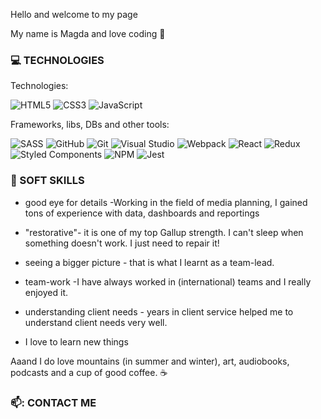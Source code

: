 Hello and welcome to my page

My name is Magda and love coding :wave:


### 💻 TECHNOLOGIES

Technologies:

![HTML5](https://img.shields.io/badge/html5-%23E34F26.svg?style=for-the-badge&logo=html5&logoColor=white)
![CSS3](https://img.shields.io/badge/css3-%231572B6.svg?style=for-the-badge&logo=css3&logoColor=white)
![JavaScript](https://img.shields.io/badge/javascript-%23323330.svg?style=for-the-badge&logo=javascript&logoColor=%23F7DF1E)

Frameworks, libs, DBs and other tools: 

![SASS](https://img.shields.io/badge/SASS-hotpink.svg?style=for-the-badge&logo=SASS&logoColor=white)
![GitHub](https://img.shields.io/badge/github-%23121011.svg?style=for-the-badge&logo=github&logoColor=white)
![Git](https://img.shields.io/badge/git-%23F05033.svg?style=for-the-badge&logo=git&logoColor=white)
![Visual Studio](https://img.shields.io/badge/Visual%20Studio-5C2D91.svg?style=for-the-badge&logo=visual-studio&logoColor=white)
![Webpack](https://img.shields.io/badge/webpack-%238DD6F9.svg?style=for-the-badge&logo=webpack&logoColor=black)
![React](https://img.shields.io/badge/react-%2320232a.svg?style=for-the-badge&logo=react&logoColor=%2361DAFB)
![Redux](https://img.shields.io/badge/redux-%23593d88.svg?style=for-the-badge&logo=redux&logoColor=white)
![Styled Components](https://img.shields.io/badge/styled--components-DB7093?style=for-the-badge&logo=styled-components&logoColor=white)
![NPM](https://img.shields.io/badge/NPM-%23CB3837.svg?style=for-the-badge&logo=npm&logoColor=white)
![Jest](https://img.shields.io/badge/-jest-%23C21325?style=for-the-badge&logo=jest&logoColor=white)

### :panda_face: SOFT SKILLS

* good eye for details -Working in the field of media planning, I gained tons of experience with data, dashboards and reportings 

* "restorative"- it is one of my top Gallup strength. I can't sleep when something doesn't work. I just need to repair it!

* seeing a bigger picture - that is what I learnt as a team-lead.

* team-work -I have always worked in (international) teams and I really enjoyed it.

* understanding client needs - years in client service helped me to understand client needs very well.

* I love to learn new things 


Aaand I do love mountains (in summer and winter), art, audiobooks, podcasts and a cup of good coffee. :coffee:


### 📫: CONTACT ME



